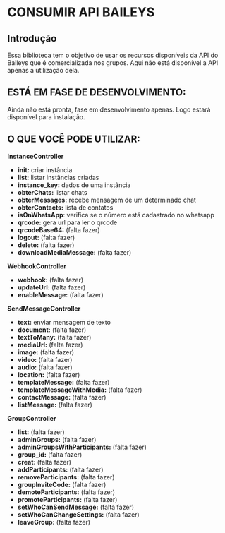 # CONSUMIR API BAILEYS

## Introdução

Essa biblioteca tem o objetivo de usar os recursos disponíveis da API do Baileys que é comercializada nos grupos. Aqui não está disponível a API apenas a utilização dela.

## ESTÁ EM FASE DE DESENVOLVIMENTO:
Ainda não está pronta, fase em desenvolvimento apenas. Logo estará disponível para instalação.

## O QUE VOCÊ PODE UTILIZAR:
<b>InstanceController</b>
- <b>init:</b> criar instância
- <b>list:</b> listar instâncias criadas
- <b>instance_key:</b> dados de uma instância
- <b>obterChats:</b> listar chats
- <b>obterMessages:</b> recebe mensagem de um determinado chat
- <b>obterContacts:</b> lista de contatos
- <b>isOnWhatsApp</b>: verifica se o número está cadastrado no whatsapp
- <b>qrcode:</b> gera url para ler o qrcode
- <b>qrcodeBase64:</b> (falta fazer)
- <b>logout:</b> (falta fazer)
- <b>delete:</b> (falta fazer)
- <b>downloadMediaMessage:</b> (falta fazer)

<b>WebhookController</b>
- <b>webhook:</b> (falta fazer)
- <b>updateUrl:</b> (falta fazer)
- <b>enableMessage:</b> (falta fazer)

<b>SendMessageController</b>
- <b>text:</b> enviar mensagem de texto
- <b>document:</b> (falta fazer)
- <b>textToMany:</b> (falta fazer)
- <b>mediaUrl:</b> (falta fazer)
- <b>image:</b> (falta fazer)
- <b>video:</b> (falta fazer)
- <b>audio:</b> (falta fazer)
- <b>location:</b> (falta fazer)
- <b>templateMessage:</b> (falta fazer)
- <b>templateMessageWithMedia:</b> (falta fazer)
- <b>contactMessage:</b> (falta fazer)
- <b>listMessage:</b> (falta fazer)

<b>GroupController</b>
- <b>list:</b> (falta fazer)
- <b>adminGroups:</b> (falta fazer)
- <b>adminGroupsWithParticipants:</b> (falta fazer)
- <b>group_id:</b> (falta fazer)
- <b>creat:</b> (falta fazer)
- <b>addParticipants:</b> (falta fazer)
- <b>removeParticipants:</b> (falta fazer)
- <b>groupInviteCode:</b> (falta fazer)
- <b>demoteParticipants:</b> (falta fazer)
- <b>promoteParticipants:</b> (falta fazer)
- <b>setWhoCanSendMessage:</b> (falta fazer)
- <b>setWhoCanChangeSettings:</b> (falta fazer)
- <b>leaveGroup:</b> (falta fazer)
